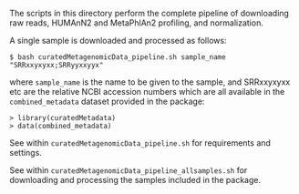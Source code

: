 The scripts in this directory perform the complete pipeline of downloading raw reads, HUMAnN2 and MetaPhlAn2 profiling, and normalization.

A single sample is downloaded and processed as follows:

```$ bash curatedMetagenomicData_pipeline.sh sample_name "SRRxxyxyxx;SRRyyxxyyx"```

where `sample_name` is the name to be given to the sample, and SRRxxyxyxx etc are the relative NCBI accession numbers which are all available in the `combined_metadata` dataset provided in the package:

```
> library(curatedMetadata)
> data(combined_metadata)
```

See within `curatedMetagenomicData_pipeline.sh` for requirements and settings.

See within `curatedMetagenomicData_pipeline_allsamples.sh` for downloading and processing the samples included in the package.
